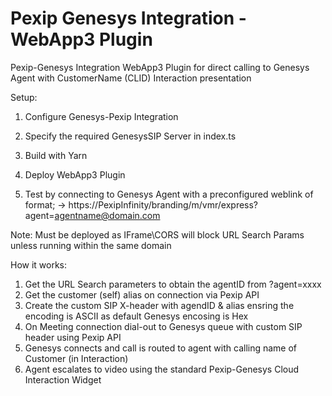 # Pexip Genesys Integration - WebApp3 Plugin

Pexip-Genesys Integration WebApp3 Plugin for direct calling to Genesys Agent with CustomerName (CLID) Interaction presentation

Setup:
1. Configure Genesys-Pexip Integration

2. Specify the required GenesysSIP Server in index.ts

3. Build with Yarn

4. Deploy WebApp3 Plugin
  
5. Test by connecting to Genesys Agent with a preconfigured weblink of format;
   ->  https://PexipInfinity/branding/m/vmr/express?agent=agentname@domain.com

Note: Must be deployed as IFrame\CORS will block URL Search Params unless running within the same domain


How it works:
1. Get the  URL Search parameters to obtain the agentID from ?agent=xxxx
2. Get the customer (self) alias on connection via Pexip API
3. Create the custom SIP X-header with agendID & alias ensring the encoding is ASCII as default Genesys encosing is Hex
4. On Meeting connection dial-out to Genesys queue with custom SIP header using Pexip API
5. Genesys connects and call is routed to agent with calling name of Customer (in Interaction)
6. Agent escalates to video using the standard Pexip-Genesys Cloud Interaction Widget
